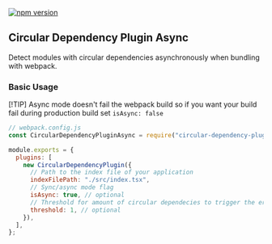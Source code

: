 [![npm version](https://badge.fury.io/js/circular-dependency-plugin-async.svg)](https://badge.fury.io/js/circular-dependency-plugin-async)

## Circular Dependency Plugin Async

Detect modules with circular dependencies asynchronously when bundling with webpack.

### Basic Usage

[!TIP]
Async mode doesn't fail the webpack build so if you want your build fail during production build set `isAsync: false`


```js
// webpack.config.js
const CircularDependencyPluginAsync = require("circular-dependency-plugin-async");

module.exports = {
  plugins: [
    new CircularDependencyPlugin({
      // Path to the index file of your application
      indexFilePath: "./src/index.tsx",
      // Sync/async mode flag
      isAsync: true, // optional
      // Threshold for amount of circular dependecies to trigger the error
      threshold: 1, // optional
    }),
  ],
};
```
